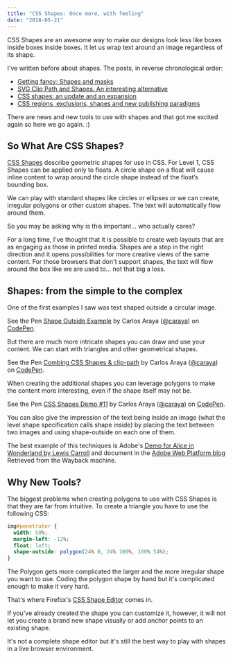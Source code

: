 ```yaml
---
title: "CSS Shapes: Once more, with feeling"
date: "2018-05-21"
---
```


CSS Shapes are an awesome way to make our designs look less like boxes inside boxes inside boxes. It let us wrap text around an image regardless of its shape.

I've written before about shapes. The posts, in reverse chronological order:

- [Getting fancy: Shapes and masks](https://publishing-project.rivendellweb.net/getting-fancy-shapes-masks-and-clip-paths/)
- [SVG Clip Path and Shapes. An interesting alternative](https://publishing-project.rivendellweb.net/svg-clip-path-and-shapes-an-interesting-alternative/)
- [CSS shapes: an update and an expansion](https://publishing-project.rivendellweb.net/css-shapes-an-update-and-an-expansion/)
- [CSS regions, exclusions, shapes and new publishing paradigms](https://publishing-project.rivendellweb.net/css-regions-exclusions-shapes-and-new-publishing-paradigms/)

There are news and new tools to use with shapes and that got me excited again so here we go again. :)

## So What Are CSS Shapes?

[CSS Shapes](https://www.w3.org/TR/css-shapes-1/) describe geometric shapes for use in CSS. For Level 1, CSS Shapes can be applied only to floats. A circle shape on a float will cause inline content to wrap around the circle shape instead of the float’s bounding box.

We can play with standard shapes like circles or ellipses or we can create, irregular polygons or other custom shapes. The text will automatically flow around them.

So you may be asking why is this important... who actually cares?

For a long time, I've thought that it is possible to create web layouts that are as engaging as those in printed media. Shapes are a step in the right direction and it opens possibilities for more creative views of the same content. For those browsers that don't support shapes, the text will flow around the box like we are used to... not that big a loss.

## Shapes: from the simple to the complex

One of the first examples I saw was text shaped outside a circular image.

<p data-height="483" data-theme-id="dark" data-slug-hash="MwvvLE" data-default-tab="result" data-user="caraya" data-embed-version="2" data-pen-title="Shape Outside Example" class="codepen">See the Pen <a href="https://codepen.io/caraya/pen/MwvvLE/">Shape Outside Example</a> by Carlos Araya (<a href="https://codepen.io/caraya">@caraya</a>) on <a href="https://codepen.io">CodePen</a>.</p>

<script async src="https://static.codepen.io/assets/embed/ei.js"></script>

But there are much more intricate shapes you can draw and use your content. We can start with triangles and other geometrical shapes.

<p data-height="378" data-theme-id="dark" data-slug-hash="ogVBRd" data-default-tab="result" data-user="caraya" data-embed-version="2" data-pen-title="Combing CSS Shapes &amp; clip-path" class="codepen">See the Pen <a href="https://codepen.io/caraya/pen/ogVBRd/">Combing CSS Shapes &amp; clip-path</a> by Carlos Araya (<a href="https://codepen.io/caraya">@caraya</a>) on <a href="https://codepen.io">CodePen</a>.</p>

<script async src="https://static.codepen.io/assets/embed/ei.js"></script>

When creating the additional shapes you can leverage polygons to make the content more interesting, even if the shape itself may not be.

<p data-height="475" data-theme-id="dark" data-slug-hash="BmsLF" data-default-tab="result" data-user="caraya" data-embed-version="2" data-pen-title="CSS Shapes Demo #11" class="codepen">See the Pen <a href="https://codepen.io/caraya/pen/BmsLF/">CSS Shapes Demo #11</a> by Carlos Araya (<a href="https://codepen.io/caraya">@caraya</a>) on <a href="https://codepen.io">CodePen</a>.</p>

<script async src="https://static.codepen.io/assets/embed/ei.js"></script>

You can also give the impression of the text being inside an image (what the level shape specification calls shape inside) by placing the text between two images and using shape-outside on each one of them.

The best example of this techniques is Adobe's [Demo for Alice in Wonderland by Lewis Carroll](http://adobe-webplatform.github.io/Demo-for-Alice-s-Adventures-in-Wonderland/) and document in the [Adobe Web Platform blog](https://web.archive.org/web/20131202075809/http://blogs.adobe.com/webplatform/2013/10/23/css-shapes-visual-storytelling/) Retrieved from the Wayback machine.

## Why New Tools?

The biggest problems when creating polygons to use with CSS Shapes is that they are far from intuitive. To create a triangle you have to use the following CSS:

```css
img#penetrator {
  width: 50%;
  margin-left: -12%;
  float: left;
  shape-outside: polygon(24% 0, 24% 100%, 100% 54%);
}
```

The Polygon gets more complicated the larger and the more irregular shape you want to use. Coding the polygon shape by hand but it's complicated enough to make it very hard.

That's where Firefox's [CSS Shape Editor](https://developer.mozilla.org/en-US/docs/Tools/Page_Inspector/How_to/Edit_CSS_shapes) comes in.

If you've already created the shape you can customize it, however, it will not let you create a brand new shape visually or add anchor points to an existing shape.

It's not a complete shape editor but it's still the best way to play with shapes in a live browser environment.
